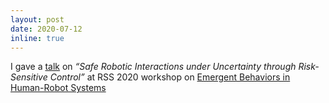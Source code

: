 ```yaml
---
layout: post
date: 2020-07-12
inline: true
---
```


I gave a [talk](https://www.youtube.com/watch?v=h2AG_RzV_W8) on _“Safe Robotic Interactions under Uncertainty through Risk-Sensitive Control”_ at RSS 2020 workshop on [Emergent Behaviors in Human-Robot Systems](http://iliad.stanford.edu/rss-workshop/)

